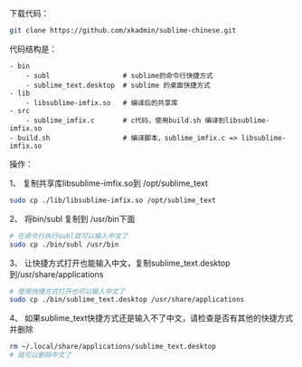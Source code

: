 下载代码：
```bash
git clone https://github.com/xkadmin/sublime-chinese.git
```

代码结构是：
```text
- bin
    - subl                  # sublime的命令行快捷方式
    - sublime_text.desktop  # sublime 的桌面快捷方式
- lib
    - libsublime-imfix.so   # 编译后的共享库
- src
    - sublime_imfix.c       # c代码，使用build.sh 编译到libsublime-imfix.so
- build.sh                  # 编译脚本，sublime_imfix.c => libsublime-imfix.so
```

操作：

1、 复制共享库libsublime-imfix.so到 /opt/sublime_text
```bash
sudo cp ./lib/libsublime-imfix.so /opt/sublime_text
```
2、 将bin/subl 复制到 /usr/bin下面
```bash
# 在命令行执行subl就可以输入中文了
sudo cp ./bin/subl /usr/bin
```
3、 让快捷方式打开也能输入中文，复制sublime_text.desktop到/usr/share/applications
```bash
# 使用快捷方式打开也可以输入中文了
sudo cp ./bin/sublime_text.desktop /usr/share/applications
```
4、 如果sublime_text快捷方式还是输入不了中文，请检查是否有其他的快捷方式并删除
```bash
rm ~/.local/share/applications/sublime_text.desktop
# 就可以删除中文了
```
